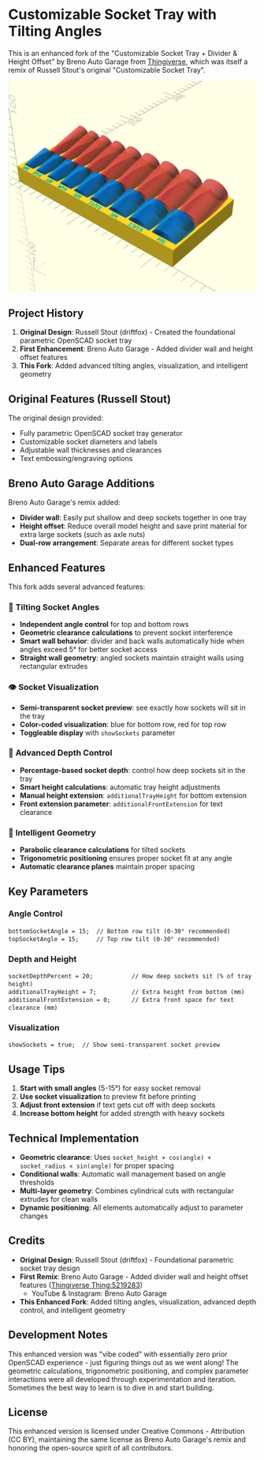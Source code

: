 # Customizable Socket Tray with Tilting Angles

This is an enhanced fork of the "Customizable Socket Tray + Divider & Height Offset" by Breno Auto Garage from [Thingiverse](https://www.thingiverse.com/thing:5219283), which was itself a remix of Russell Stout's original "Customizable Socket Tray".

![Socket Tray with Tilting Angles](screen_capture.PNG)

## Project History

1. **Original Design**: Russell Stout (driftfox) - Created the foundational parametric OpenSCAD socket tray
2. **First Enhancement**: Breno Auto Garage - Added divider wall and height offset features
3. **This Fork**: Added advanced tilting angles, visualization, and intelligent geometry

## Original Features (Russell Stout)

The original design provided:
- Fully parametric OpenSCAD socket tray generator
- Customizable socket diameters and labels
- Adjustable wall thicknesses and clearances
- Text embossing/engraving options

## Breno Auto Garage Additions

Breno Auto Garage's remix added:
- **Divider wall**: Easily put shallow and deep sockets together in one tray
- **Height offset**: Reduce overall model height and save print material for extra large sockets (such as axle nuts)
- **Dual-row arrangement**: Separate areas for different socket types

## Enhanced Features

This fork adds several advanced features:

### 🔄 **Tilting Socket Angles**
- **Independent angle control** for top and bottom rows
- **Geometric clearance calculations** to prevent socket interference
- **Smart wall behavior**: divider and back walls automatically hide when angles exceed 5° for better socket access
- **Straight wall geometry**: angled sockets maintain straight walls using rectangular extrudes

### 👁️ **Socket Visualization**
- **Semi-transparent socket preview**: see exactly how sockets will sit in the tray
- **Color-coded visualization**: blue for bottom row, red for top row
- **Toggleable display** with `showSockets` parameter

### 📏 **Advanced Depth Control**
- **Percentage-based socket depth**: control how deep sockets sit in the tray
- **Smart height calculations**: automatic tray height adjustments
- **Manual height extension**: `additionalTrayHeight` for bottom extension
- **Front extension parameter**: `additionalFrontExtension` for text clearance

### 🧮 **Intelligent Geometry**
- **Parabolic clearance calculations** for tilted sockets
- **Trigonometric positioning** ensures proper socket fit at any angle
- **Automatic clearance planes** maintain proper spacing

## Key Parameters

### Angle Control
```openscad
bottomSocketAngle = 15;  // Bottom row tilt (0-30° recommended)
topSocketAngle = 15;     // Top row tilt (0-30° recommended)
```

### Depth and Height
```openscad
socketDepthPercent = 20;           // How deep sockets sit (% of tray height)
additionalTrayHeight = 7;          // Extra height from bottom (mm)
additionalFrontExtension = 0;      // Extra front space for text clearance (mm)
```

### Visualization
```openscad
showSockets = true;  // Show semi-transparent socket preview
```

## Usage Tips

1. **Start with small angles** (5-15°) for easy socket removal
2. **Use socket visualization** to preview fit before printing
3. **Adjust front extension** if text gets cut off with deep sockets
4. **Increase bottom height** for added strength with heavy sockets

## Technical Implementation

- **Geometric clearance**: Uses `socket_height × cos(angle) + socket_radius × sin(angle)` for proper spacing
- **Conditional walls**: Automatic wall management based on angle thresholds
- **Multi-layer geometry**: Combines cylindrical cuts with rectangular extrudes for clean walls
- **Dynamic positioning**: All elements automatically adjust to parameter changes

## Credits

- **Original Design**: Russell Stout (driftfox) - Foundational parametric socket tray design
- **First Remix**: Breno Auto Garage - Added divider wall and height offset features ([Thingiverse Thing:5219283](https://www.thingiverse.com/thing:5219283))
  - YouTube & Instagram: Breno Auto Garage
- **This Enhanced Fork**: Added tilting angles, visualization, advanced depth control, and intelligent geometry

## Development Notes

This enhanced version was "vibe coded" with essentially zero prior OpenSCAD experience - just figuring things out as we went along! The geometric calculations, trigonometric positioning, and complex parameter interactions were all developed through experimentation and iteration. Sometimes the best way to learn is to dive in and start building.

## License

This enhanced version is licensed under Creative Commons - Attribution (CC BY), maintaining the same license as Breno Auto Garage's remix and honoring the open-source spirit of all contributors.
